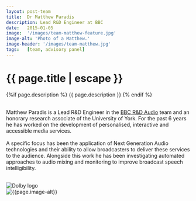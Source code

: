 ```yaml
---
layout: post-team
title:  Dr Matthew Paradis
description: Lead R&D Engineer at BBC
date:   2015-01-05
image:  '/images/team-matthew-feature.jpg'
image-alt: 'Photo of a Matthew.'
image-header: '/images/team-matthew.jpg'
tags:   [team, advisory panel]
---
```


<!-- begin hero -->
  <div class="container">
    <div class="row">
      <div class="col col-12">
        <div class="hero2__inner">
          <div class="hero2__left">
            <h1 class="post__title">{{ page.title | escape }}</h1>
          {%if page.description %}
            {{ page.description }}
          {% endif %}
          <br><br>
          <p>
            Matthew Paradis is a Lead R&D Engineer in the <a href="https://www.bbc.co.uk/rd/people/matt-paradis">BBC R&D Audio</a> team and an honorary research associate of the University of York. For the past 6 years he has worked on the development of personalised, interactive and accessible media services.
            <br><br>
            A specific focus has been the application of Next Generation Audio technologies and their ability to allow broadcasters to deliver these services to the audience. Alongside this work he has been investigating automated approaches to audio mixing and monitoring to improve broadcast speech intelligibility.</p>
          <br>
              <img class="lazy" data-src="../images/team-panel-dolby.png" alt="Dolby logo">
           </div>
          <div class="hero2__right">
              <img class="lazy" data-src="{{page.image-header}}" alt="{{page.image-alt}}">
        </div>
      </div>
    </div>
  </div>

